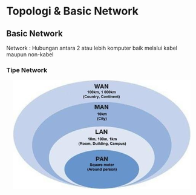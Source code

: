 # Topologi & Basic Network

## Basic Network

Network : Hubungan antara 2 atau lebih komputer baik melalui kabel maupun non-kabel

### Tipe Network

<p align="center"><img src="./assets/week-1/tipe-jaringan.jpg"></p>